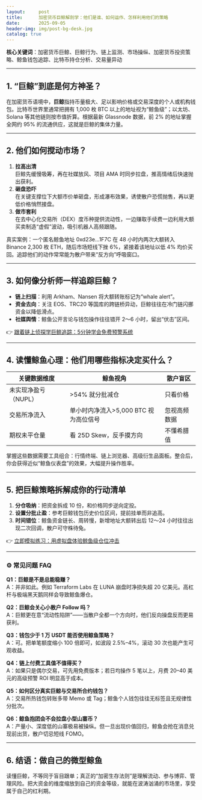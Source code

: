 ```yaml
---
layout:     post
title:      加密货币巨鲸解剖学：他们是谁、如何运作、怎样利用他们的策略
date:       2025-09-05
header-img: img/post-bg-desk.jpg
catalog: true
---
```


**核心关键词**：加密货币巨鲸、巨鲸行为、链上监测、市场操纵、加密货币投资策略、鲸鱼钱包追踪、比特币持仓分析、交易量异动

---

## 1. “巨鲸”到底是何方神圣？
在加密货币语境中，**巨鲸**指持币量极大、足以影响价格或交易深度的个人或机构钱包。比特币世界里通常把拥有 1,000 枚 BTC 以上的地址视为“鲸鱼级”；以太坊、Solana 等其他链则按市值折算。根据最新 Glassnode 数据，前 2% 的地址掌握全网约 95% 的流通供应，这就是巨鲸的集体力量。

---

## 2. 他们如何搅动市场？
1. **拉高出清**  
   巨鲸先缓慢吸筹，再在社媒放风、项目 AMA 时同步拉盘，推高情绪后快速抛出获利。  
2. **砸盘恐吓**  
   在关键支撑位下大额市价单砸盘，形成瀑布效果，诱使散户恐慌抛售，再以更低价格悄然接盘。  
3. **做市套利**  
   在去中心化交易所（DEX）度币种提供流动性，一边赚取手续费一边利用大额买卖制造“虚假”波动，吸引机器人高频跟随。

真实案例：一个匿名鲸鱼地址 0xd23e…1F7C 在 48 小时内两次大额转入 Binance 2,300 枚 ETH，随后市场短线下挫 6%，紧接着该地址以低 4% 均价买回。追踪他们的动作常常能为散户带来“反方向”呼吸窗口。

---

## 3. 如何像分析师一样追踪巨鲸？
- **链上扫描**：利用 Arkham、Nansen 将大额转账标记为“whale alert”。  
- **资金去向**：关注 EOS、TRC20 等国库的跨链桥异动，巨鲸往往在冷门链闪挪资金以降低滑点。  
- **社媒舆情**：鲸鱼公开言论与钱包操作往往错开 2～6 小时，留出“伏击”区间。

👉 [跟着链上侦探学巨鲸追踪：5分钟学会免费预警系统](https://okxdog.com/)

---

## 4. 读懂鲸鱼心理：他们用哪些指标决定买什么？
| 关键数据维度 | 鲸鱼视角 | 散户盲区 |
|---|---|---|
| 未实现净盈亏（NUPL） | >54% 就分批减仓 | 只看价格 |
| 交易所净流入 | 单小时内净流入>5,000 BTC 视为高位信号 | 忽视高频数据 |
| 期权未平仓量 | 看 25D Skew，反手摸方向 | 不懂希腊值 |

掌握这些数据需要工具组合：行情终端、链上浏览器、高级衍生品面板。整合后，你会获得近似“鲸鱼仪表盘”的效果，大幅提升操作胜率。

---

## 5. 把巨鲸策略拆解成你的行动清单
1. **分仓吸纳**：把资金拆成 10 份，和价格同步逆向定投。  
2. **设置分批止盈**：参考巨鲸钱包历史价位区间，提前挂单而非追高。  
3. **时间错位**：鲸鱼资金链长、周转慢，新增地址大额转出后 12～24 小时往往出现二次回调，散户可守株待兔。  

👉 [立即模拟练习：用虚拟盘体验鲸鱼级仓位冲击](https://okxdog.com/)

---

### ⚙️ 常见问题 FAQ

**Q1：巨鲸是不是总能稳赚？**  
A：并非如此。例如 Terraform Labs 在 LUNA 崩盘时净损失超 20 亿美元。高杠杆与极端黑天鹅同样会导致鲸鱼爆仓。

**Q2：巨鲸会关心小散户 Follow 吗？**  
A：巨鲸更在意“流动性陷阱”——当散户全都一个方向时，他们反向操盘反而更易获利。

**Q3：钱包少于 1 万 USDT 能否使用鲸鱼策略？**  
A：可。把单笔额度缩小 100 倍即可，如波段 2.5%–4%，滚动 30 次也能产生可观收益。

**Q4：链上付费工具值不值得买？**  
A：如果只是偶尔交易，可先用免费版本；若日均操作 5 笔以上，月费 20–40 美元的高级预警 ROI 明显高于成本。

**Q5：如何区分真实巨鲸与交易所合约钱包？**  
A：交易所热钱包转账多带 Memo 或 Tag；鲸鱼个人钱包往往无标签且无规律性分批次。

**Q6：鲸鱼抱团会不会拉盘小型山寨币？**  
A：产量小、深度低的山寨极易被操纵。但一旦出现价值回归，鲸鱼会抢在消息兑现前出货，散户切忌短线 FOMO。

---

## 6. 结语：做自己的微型鲸鱼
读懂巨鲸，不等同于盲目跟单；真正的“加密生存法则”是理解流动、参与博弈、管理风险。把大资金的维度缩放到自己的资金等级，就能在波涛汹涌的市场里，享受属于自己的红利期。